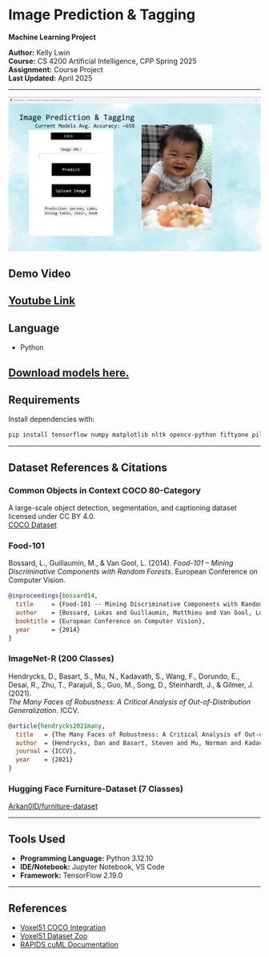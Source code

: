 # Image Prediction & Tagging

**Machine Learning Project**

**Author:** Kelly Lwin  
**Course:** CS 4200 Artificial Intelligence, CPP Spring 2025  
**Assignment:** Course Project  
**Last Updated:** April 2025  

---
![Project screenshot](https://raw.githubusercontent.com/phyulwin/ML-Image-Prediction-Tagging/main/assets/pg_ss.jpg)

## Demo Video

[Youtube Link](https://youtu.be/QIf7X2DXDBE?si=aH_GTB3ARBp735x8)
---
## Language

- Python

[Download models here.](https://livecsupomona-my.sharepoint.com/:f:/g/personal/klwin_cpp_edu/Eq2qKShAYGRCpFzuoglnmuEBPv6kZzKLQ0zSH1RELokbWg?e=mjuYI1)
---

## Requirements

Install dependencies with:

```bash
pip install tensorflow numpy matplotlib nltk opencv-python fiftyone pillow
```

---

## Dataset References & Citations

### Common Objects in Context COCO 80-Category
A large-scale object detection, segmentation, and captioning dataset licensed under CC BY 4.0.  
[COCO Dataset](https://cocodataset.org/#home)

### Food-101  
Bossard, L., Guillaumin, M., & Van Gool, L. (2014). _Food-101 – Mining Discriminative Components with Random Forests_. European Conference on Computer Vision.

```bibtex
@inproceedings{bossard14,
  title     = {Food-101 -- Mining Discriminative Components with Random Forests},
  author    = {Bossard, Lukas and Guillaumin, Matthieu and Van Gool, Luc},
  booktitle = {European Conference on Computer Vision},
  year      = {2014}
}
```

### ImageNet-R (200 Classes)
Hendrycks, D., Basart, S., Mu, N., Kadavath, S., Wang, F., Dorundo, E., Desai, R., Zhu, T., Parajuli, S., Guo, M., Song, D., Steinhardt, J., & Gilmer, J. (2021).  
_The Many Faces of Robustness: A Critical Analysis of Out-of-Distribution Generalization_. ICCV.

```bibtex
@article{hendrycks2021many,
  title   = {The Many Faces of Robustness: A Critical Analysis of Out-of-Distribution Generalization},
  author  = {Hendrycks, Dan and Basart, Steven and Mu, Norman and Kadavath, Saurav and Wang, Frank and Dorundo, Evan and Desai, Rahul and Zhu, Tyler and Parajuli, Samyak and Guo, Mike and Song, Dawn and Steinhardt, Jacob and Gilmer, Justin},
  journal = {ICCV},
  year    = {2021}
}
```

### Hugging Face Furniture-Dataset (7 Classes)
[Arkan0ID/furniture-dataset](https://huggingface.co/datasets/Arkan0ID/furniture-dataset)

---

## Tools Used

- **Programming Language:** Python 3.12.10  
- **IDE/Notebook:** Jupyter Notebook, VS Code  
- **Framework:** TensorFlow 2.19.0  

---

## References

- [Voxel51 COCO Integration](https://docs.voxel51.com/integrations/coco.html)  
- [Voxel51 Dataset Zoo](https://docs.voxel51.com/dataset_zoo/index.html)  
- [RAPIDS cuML Documentation](https://docs.rapids.ai/api/cuml/stable/)  
